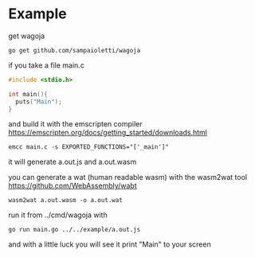 # Example

get wagoja

```console
go get github.com/sampaioletti/wagoja
```

if you take a file main.c

```C
#include <stdio.h>

int main(){
  puts("Main");
}
```

and build it with the emscripten compiler https://emscripten.org/docs/getting_started/downloads.html

```console
emcc main.c -s EXPORTED_FUNCTIONS="['_main']"

```

it will generate a.out.js and a.out.wasm

you can generate a wat (human readable wasm) with the wasm2wat tool https://github.com/WebAssembly/wabt

```console
wasm2wat a.out.wasm -o a.out.wat
```

run it from ../cmd/wagoja with

```console
go run main.go ../../example/a.out.js
```

and with a little luck you will see it print "Main" to your screen
